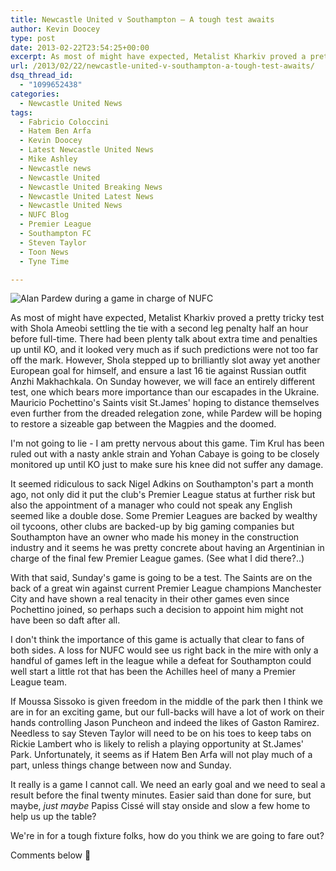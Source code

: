```yaml
---
title: Newcastle United v Southampton – A tough test awaits
author: Kevin Doocey
type: post
date: 2013-02-22T23:54:25+00:00
excerpt: As most of might have expected, Metalist Kharkiv proved a pretty tricky test with Shola Ameobi settling the tie with a second leg penalty half an hour before full-time. There had been plenty talk about..
url: /2013/02/22/newcastle-united-v-southampton-a-tough-test-awaits/
dsq_thread_id:
  - "1099652438"
categories:
  - Newcastle United News
tags:
  - Fabricio Coloccini
  - Hatem Ben Arfa
  - Kevin Doocey
  - Latest Newcastle United News
  - Mike Ashley
  - Newcastle news
  - Newcastle United
  - Newcastle United Breaking News
  - Newcastle United Latest News
  - Newcastle United News
  - NUFC Blog
  - Premier League
  - Southampton FC
  - Steven Taylor
  - Toon News
  - Tyne Time

---
```

![Alan Pardew during a game in charge of NUFC](https://www.tynetime.com/wp-content/uploads/2012/12/Alan-Pardew-NUFC-SJP.jpg "Pardew - Three points against Southampton at St.James' absolutely crucial")

As most of might have expected, Metalist Kharkiv proved a pretty tricky test with Shola Ameobi settling the tie with a second leg penalty half an hour before full-time. There had been plenty talk about extra time and penalties up until KO, and it looked very much as if such predictions were not too far off the mark. However, Shola stepped up to brilliantly slot away yet another European goal for himself, and ensure a last 16 tie against Russian outfit Anzhi Makhachkala. On Sunday however, we will face an entirely different test, one which bears more importance than our escapades in the Ukraine. Mauricio Pochettino's Saints visit St.James' hoping to distance themselves even further from the dreaded relegation zone, while Pardew  will be hoping to restore a sizeable gap between the Magpies and the doomed.

I'm not going to lie - I am pretty nervous about this game. Tim Krul has been ruled out with a nasty ankle strain and Yohan Cabaye is going to be closely monitored up until KO just to make sure his knee did not suffer any damage.

It seemed ridiculous to sack Nigel Adkins on Southampton's part a month ago, not only did it put the club's Premier League status at further risk but also the appointment of a manager who could not speak any English seemed like a double dose. Some Premier Leagues are backed by wealthy oil tycoons, other clubs are backed-up by big gaming companies but Southampton have an owner who made his money in the construction industry and it seems he was pretty concrete about having an Argentinian in charge of the final few Premier League games. (See what I did there?..)

With that said, Sunday's game is going to be a test. The Saints are on the back of a great win against current Premier League champions Manchester City and have shown a real tenacity in their other games even since Pochettino joined, so perhaps such a decision to appoint him might not have been so daft after all.

I don't think the importance of this game is actually that clear to fans of both sides. A loss for NUFC would see us right back in the mire with only a handful of games left in the league while a defeat for Southampton could well start a little rot that has been the Achilles heel of many a Premier League team.

If Moussa Sissoko is given freedom in the middle of the park then I think we are in for an exciting game, but our full-backs will have a lot of work on their hands controlling Jason Puncheon and indeed the likes of Gaston Ramirez. Needless to say Steven Taylor will need to be on his toes to keep tabs on Rickie Lambert who is likely to relish a playing opportunity at St.James' Park. Unfortunately, it seems as if Hatem Ben Arfa will not play much of a part, unless things change between now and Sunday.

It really is a game I cannot call. We need an early goal and we need to seal a result before the final twenty minutes. Easier said than done for sure, but maybe, _just maybe_ Papiss Cissé will stay onside and slow a few home to help us up the table?

We're in for a tough fixture folks, how do you think we are going to fare out?

Comments below 🙂
